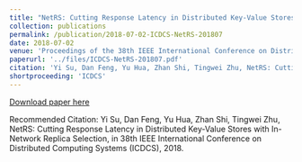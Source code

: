 ```yaml
---
title: "NetRS: Cutting Response Latency in Distributed Key-Value Stores with In-Network Replica Selection"
collection: publications
permalink: /publication/2018-07-02-ICDCS-NetRS-201807
date: 2018-07-02
venue: 'Proceedings of the 38th IEEE International Conference on Distributed Computing Systems (ICDCS)'
paperurl: '../files/ICDCS-NetRS-201807.pdf'
citation: 'Yi Su, Dan Feng, Yu Hua, Zhan Shi, Tingwei Zhu, NetRS: Cutting Response Latency in Distributed Key-Value Stores with In-Network Replica Selection, in 38th IEEE International Conference on Distributed Computing Systems (ICDCS), 2018.'
shortproceeding: 'ICDCS'
---
```


<a href='../files/ICDCS-NetRS-201807.pdf'>Download paper here</a>

Recommended Citation: 
Yi Su, Dan Feng, Yu Hua, Zhan Shi, Tingwei Zhu, NetRS: Cutting Response Latency in Distributed Key-Value Stores with In-Network Replica Selection, in 38th IEEE International Conference on Distributed Computing Systems (ICDCS), 2018.
